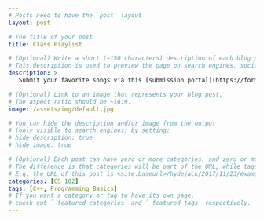 ```yaml
---
# Posts need to have the `post` layout
layout: post

# The title of your post
title: Class Playlist

# (Optional) Write a short (~150 characters) description of each blog post.
# This description is used to preview the page on search engines, social media, etc.
description: >
   Submit your favorite songs via this [submission portal](https://forms.gle/hL8RnTgkeV87BkuN6)

# (Optional) Link to an image that represents your blog post.
# The aspect ratio should be ~16:9.
image: /assets/img/default.jpg

# You can hide the description and/or image from the output
# (only visible to search engines) by setting:
# hide_description: true
# hide_image: true

# (Optional) Each post can have zero or more categories, and zero or more tags.
# The difference is that categories will be part of the URL, while tags will not.
# E.g. the URL of this post is <site.baseurl>/hydejack/2017/11/23/example-content/
categories: [CS 102]
tags: [C++, Programming Basics]
# If you want a category or tag to have its own page,
# check out `_featured_categories` and `_featured_tags` respectively.
---
```


